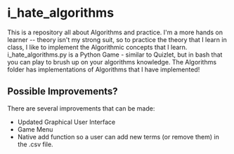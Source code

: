 # i_hate_algorithms
This is a repository all about Algorithms and practice. I'm a more hands on learner -- theory isn't my strong suit, so to practice the theory that I learn in class, I like to implement the Algorithmic concepts that I learn.
i_hate_algorithms.py is a Python Game - similar to Quizlet, but in bash that you can play to brush up on your algorithms knowledge. The Algorithms folder has implementations of Algorithms that I have implemented!

## Possible Improvements?
There are several improvements that can be made:
- Updated Graphical User Interface
- Game Menu
- Native add function so a user can add new terms (or remove them) in the .csv file. 
